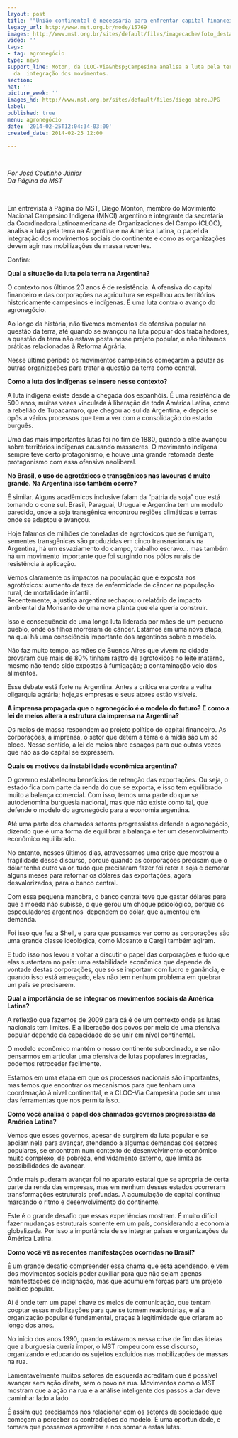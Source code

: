 ```yaml
---
layout: post
title: '"União continental é necessária para enfrentar capital financeiro"'
legacy_url: http://www.mst.org.br/node/15769
images: http://www.mst.org.br/sites/default/files/imagecache/foto_destaque/diego abre.JPG
video: ''
tags:
- tag: agronegócio
type: news
support_line: Moton, da CLOC-Via&nbsp;Campesina analisa a luta pela terra e o papel
  da  integração dos movimentos.
section: 
hat: ''
picture_week: ''
images_hd: http://www.mst.org.br/sites/default/files/diego abre.JPG
label: 
published: true
menu: agronegócio
date: '2014-02-25T12:04:34-03:00'
created_date: 2014-02-25 12:00

---
```

<p>&nbsp;</p><p><em>Por José&nbsp;Coutinho Júnior<br>Da Página do&nbsp;MST</em></p><p>&nbsp;</p><p>Em entrevista à Página do MST, Diego Monton, membro do Movimiento Nacional Campesino Indigena (MNCI) argentino e integrante da secretaria da Coordinadora Latinoamericana de Organizaciones del Campo (CLOC), analisa a luta pela terra na Argentina e na América Latina, o papel da integração dos movimentos sociais do continente e como as organizações devem agir nas mobilizações de massa recentes.</p><p>Confira:</p><p><strong>Qual a situação da luta pela terra na Argentina?</strong></p><p>O contexto nos últimos 20 anos é de resistência. A ofensiva do capital financeiro e das corporações na agricultura se espalhou aos territórios historicamente campesinos e indígenas. É uma luta contra o avanço do agronegócio.</p><p>Ao longo da história, não tivemos momentos de ofensiva popular na questão da terra, até quando se avançou na luta popular dos trabalhadores, a questão da terra não estava posta nesse projeto popular, e não tínhamos práticas relacionadas à Reforma Agrária.</p><p>Nesse último período os movimentos campesinos começaram a pautar as outras organizações para tratar a questão da terra como central.</p><p><strong>Como a luta dos indígenas se insere nesse contexto?</strong></p><p>A luta indígena existe desde a chegada dos espanhóis. É uma resistência de 500 anos, muitas vezes vinculada à liberação de toda América Latina, como a rebelião de Tupacamaro, que chegou ao sul da Argentina, e depois se opôs a vários processos que tem a ver com a consolidação do estado burguês.</p><p>Uma das mais importantes lutas foi no fim de 1880, quando a elite avançou sobre territórios indígenas causando massacres. O movimento indígena sempre teve certo protagonismo, e houve uma grande retomada deste protagonismo com essa ofensiva neoliberal.</p><p><strong>No Brasil, o uso de agrotóxicos e transgênicos nas lavouras é muito grande. Na Argentina isso também ocorre?</strong></p><p>É similar. Alguns acadêmicos inclusive falam da “pátria da soja” que está tomando o cone sul. Brasil, Paraguai, Uruguai e Argentina tem um modelo parecido, onde a soja transgênica encontrou regiões climáticas e terras onde se adaptou e avançou.</p><p>Hoje falamos de milhões de toneladas de agrotóxicos que se fumigam, sementes transgênicas são produzidas em cinco transnacionais na Argentina, há um esvaziamento do campo, trabalho escravo... mas também há um movimento importante que foi surgindo nos pólos rurais de resistência à aplicação.</p><p>Vemos claramente os impactos na população que é exposta aos agrotóxicos: aumento da taxa de enfermidade de câncer na população rural, de mortalidade infantil. <br>Recentemente, a justiça argentina rechaçou o relatório de impacto ambiental da Monsanto de uma nova planta que ela queria construir.</p><p>Isso é consequência de uma longa luta liderada por mães de um pequeno pueblo, onde os filhos morreram de câncer. Estamos em uma nova etapa, na qual há uma consciência importante dos argentinos sobre o modelo.</p><p>Não faz muito tempo, as mães de Buenos Aires que vivem na cidade provaram que mais de 80% tinham rastro de agrotóxicos no leite materno, mesmo não tendo sido expostas à fumigação; a contaminação veio dos alimentos.</p><p>Esse debate está forte na Argentina. Antes a crítica era contra a velha oligarquia agrária; hoje,as empresas e seus atores estão visíveis.&nbsp;</p><p><strong>A imprensa propagada que o agronegócio é o modelo do futuro? E como a lei de meios altera a estrutura da imprensa na Argentina?</strong></p><p>Os meios de massa respondem ao projeto político do capital financeiro. As corporações, a imprensa, o setor que detém a terra e a mídia são um só bloco. Nesse sentido, a lei de meios abre espaços para que outras vozes que não as do capital se expressem.</p><p><strong>Quais os motivos da instabilidade econômica argentina?</strong></p><p>O governo estabeleceu benefícios de retenção das exportações. Ou seja, o estado fica com parte da renda do que se exporta, e isso tem equilibrado muito a balança comercial. Com isso, temos uma parte do que se autodenomina burguesia nacional, mas que não existe como tal, que defende o modelo do agronegócio para a economia argentina.</p><p>Até uma parte dos chamados setores progressistas defende o agronegócio, dizendo que é uma forma de equilibrar a balança e ter um desenvolvimento econômico equilibrado.</p><p>No entanto, nesses últimos dias, atravessamos uma crise que mostrou a fragilidade desse discurso, porque quando as corporações precisam que o dólar tenha outro valor, tudo que precisaram fazer foi reter a soja e demorar alguns meses para retornar os dólares das exportações, agora desvalorizados, para o banco central.</p><p>Com essa pequena manobra, o banco central teve que gastar dólares para que a moeda não subisse, o que gerou um choque psicológico, porque os especuladores argentinos&nbsp; dependem do dólar, que aumentou em demanda.</p><p>Foi isso que fez a Shell, e para que possamos ver como as corporações são uma grande classe ideológica, como Mosanto e Cargil também agiram.</p><p>E tudo isso nos levou a voltar a discutir o papel das corporações e tudo que elas sustentam no país: uma estabilidade econômica que depende da vontade destas corporações, que só se importam com lucro e ganância, e quando isso está ameaçado, elas não tem nenhum problema em quebrar um país se precisarem.</p><p><strong>Qual a importância de se integrar os movimentos sociais da América Latina?</strong></p><p>A reflexão que fazemos de 2009 para cá é de um contexto onde as lutas nacionais tem limites. E a liberação dos povos por meio de uma ofensiva popular depende da capacidade de se unir em nível continental.</p><p>O modelo econômico mantém o nosso continente subordinado, e se não pensarmos em articular uma ofensiva de lutas populares integradas, podemos retroceder facilmente.</p><p>Estamos em uma etapa em que os processos nacionais são importantes, mas temos que encontrar os mecanismos para que tenham uma coordenação à nível continental, e a CLOC-Via Campesina pode ser uma das ferramentas que nos permita isso.</p><p><strong>Como você analisa o papel dos chamados governos progressistas da América Latina?</strong></p><p>Vemos que esses governos, apesar de surgirem da luta popular e se apoiam nela para avançar, atendendo a algumas demandas dos setores populares, se encontram num contexto de desenvolvimento econômico muito complexo, de pobreza, endividamento externo, que limita as possibilidades de avançar.</p><p>Onde mais puderam avançar foi no aparato estatal que se apropria de certa parte da renda das empresas, mas em nenhum desses estados ocorreram transformações estruturais profundas. A acumulação de capital continua marcando o ritmo e desenvolvimento do continente.</p><p>Este é o grande desafio que essas experiências mostram. É muito difícil fazer mudanças estruturais somente em um país, considerando a economia globalizada. Por isso a importância de se integrar países e organizações da América Latina.</p><p><strong>Como você vê as recentes manifestações ocorridas no Brasil?</strong></p><p>É um grande desafio compreender essa chama que está acendendo, e vem dos movimentos sociais poder auxiliar para que não sejam apenas manifestações de indignação, mas que acumulem forças para um projeto político popular.</p><p>Aí é onde tem um papel chave os meios de comunicação, que tentam cooptar essas mobilizações para que se tornem reacionárias, e aí a organização popular é fundamental, graças à legitimidade que criaram ao longo dos anos.</p><p>No início dos anos 1990, quando estávamos nessa crise de fim das ideias que a burguesia queria impor, o MST rompeu com esse discurso, organizando e educando os sujeitos excluídos nas mobilizações de massas na rua.</p><p>Lamentavelmente muitos setores de esquerda acreditam que é possível avançar sem ação direta, sem o povo na rua. Movimentos como o MST mostram que a ação na rua e a análise inteligente dos passos a dar deve caminhar lado a lado.</p><p>É assim que precisamos nos relacionar com os setores da sociedade que começam a perceber as contradições do modelo. É uma oportunidade, e tomara que possamos aproveitar e nos somar a estas lutas.<br>&nbsp;</p>
